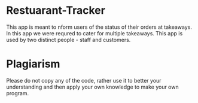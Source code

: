 # Restuarant-Tracker
This app is meant to nform users of the status of their orders at takeaways. In this app we were requred to cater for multiple takeaways. This app is used by two distinct people - staff and customers.

# Plagiarism
Please do not copy any of the code, rather use it to better your understanding and then apply your own knowledge to make your own program.
